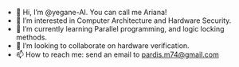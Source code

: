 - 👋 Hi, I’m @yegane-AI. You can call me Ariana!
- 👀 I’m interested in Computer Architecture and Hardware Security.
- 🌱 I’m currently learning Parallel programming, and logic locking methods.
- 💞️ I’m looking to collaborate on hardware verification.
- 📫 How to reach me: send an email to pardis.m74@gmail.com

<!---
yegane-AI/yegane-AI is a ✨ special ✨ repository because its `README.md` (this file) appears on your GitHub profile.
You can click the Preview link to take a look at your changes.
--->
